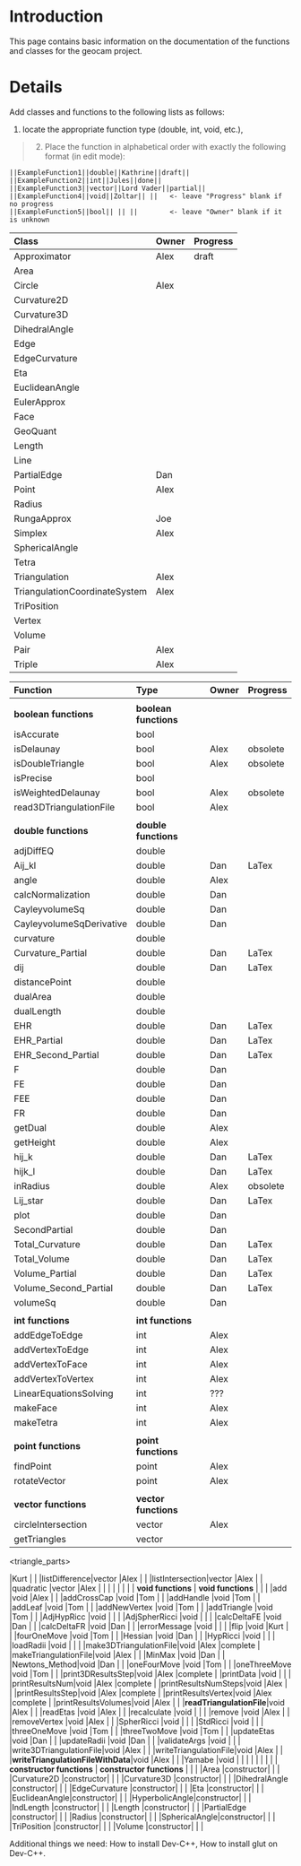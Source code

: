 # Introduction #

This page contains basic information on the documentation of the functions and classes for the geocam project.

# Details #
Add classes and functions to the following lists as follows:
  1. locate the appropriate function type (double, int, void, etc.),
> 2.  Place the function in alphabetical order with exactly the following format (in edit mode):
```
||ExampleFunction1||double||Kathrine||draft||
||ExampleFunction2||int||Jules||done||
||ExampleFunction3||vector||Lord Vader||partial||
||ExampleFunction4||void||Zoltar|| ||   <- leave "Progress" blank if no progress
||ExampleFunction5||bool|| || ||        <- leave "Owner" blank if it is unknown
```

| **Class** | **Owner** | **Progress** |
|:----------|:----------|:-------------|
|Approximator|Alex       |draft         |
|Area       |           |              |
|Circle     |Alex       |              |
|Curvature2D|           |              |
|Curvature3D|           |              |
|DihedralAngle|           |              |
|Edge       |           |              |
|EdgeCurvature|           |              |
|Eta        |           |              |
|EuclideanAngle|           |              |
|EulerApprox|           |              |
|Face       |           |              |
|GeoQuant   |           |              |
|Length     |           |              |
|Line       |           |              |
|PartialEdge|Dan        |              |
|Point      |Alex       |              |
|Radius     |           |              |
|RungaApprox|Joe        |              |
|Simplex    |Alex       |              |
|SphericalAngle|           |              |
|Tetra      |           |              |
|Triangulation|Alex       |              |
|TriangulationCoordinateSystem|Alex       |              |
|TriPosition|           |              |
|Vertex     |           |              |
|Volume     |           |              |
|Pair       |Alex       |              |
|Triple     |Alex       |              |




| **Function** | **Type** | **Owner** | **Progress** |
|:-------------|:---------|:----------|:-------------|
|              |          |           |              |
| **boolean functions** | **boolean functions** |           |              |
|isAccurate    |bool      |           |              |
|isDelaunay    |bool      |Alex       |obsolete      |
|isDoubleTriangle|bool      |Alex       |obsolete      |
|isPrecise     |bool      |           |              |
|isWeightedDelaunay|bool      |Alex       |obsolete      |
|read3DTriangulationFile|bool      |Alex       |              |
|              |          |           |              |
| **double functions** | **double functions** |           |              |
|adjDiffEQ     |double    |           |              |
|Aij\_kl       |double    |Dan        |LaTex         |
|angle         |double    |Alex       |              |
|calcNormalization|double    |Dan        |              |
|CayleyvolumeSq|double    |Dan        |              |
|CayleyvolumeSqDerivative|double    |Dan        |              |
|curvature     |double    |           |              |
|Curvature\_Partial|double    |Dan        |LaTex         |
|dij           |double    |Dan        |LaTex         |
|distancePoint |double    |           |              |
|dualArea      |double    |           |              |
|dualLength    |double    |           |              |
|EHR           |double    |Dan        |LaTex         |
|EHR\_Partial  |double    |Dan        |LaTex         |
|EHR\_Second\_Partial|double    |Dan        |LaTex         |
|F             |double    |Dan        |              |
|FE            |double    |Dan        |              |
|FEE           |double    |Dan        |              |
|FR            |double    |Dan        |              |
|getDual       |double    |Alex       |              |
|getHeight     |double    |Alex       |              |
|hij\_k        |double    |Dan        |LaTex         |
|hijk\_l       |double    |Dan        |LaTex         |
|inRadius      |double    |Alex       |obsolete      |
|Lij\_star     |double    |Dan        |LaTex         |
|plot          |double    |Dan        |              |
|SecondPartial |double    |Dan        |              |
|Total\_Curvature|double    |Dan        |LaTex         |
|Total\_Volume |double    |Dan        |LaTex         |
|Volume\_Partial|double    |Dan        |LaTex         |
|Volume\_Second\_Partial|double    |Dan        |LaTex         |
|volumeSq      |double    |Dan        |              |
|              |          |           |              |
| **int functions** | **int functions** |           |              |
|addEdgeToEdge |int       |Alex       |              |
|addVertexToEdge|int       |Alex       |              |
|addVertexToFace|int       |Alex       |              |
|addVertexToVertex|int       |Alex       |              |
|LinearEquationsSolving|int       |???        |              |
|makeFace      |int       |Alex       |              |
|makeTetra     |int       |Alex       |              |
|              |          |           |              |
| **point functions** | **point functions** |           |              |
|findPoint     |point     |Alex       |              |
|rotateVector  |point     |Alex       |              |
|              |          |           |              |
| **vector functions** | **vector functions** |           |              |
|circleIntersection|vector    |Alex       |              |
|getTriangles  |vector

<triangle\_parts>

|Kurt       |              |
|listDifference|vector    |Alex       |              |
|listIntersection|vector    |Alex       |              |
|quadratic     |vector    |Alex       |              |
|              |          |           |              |
| **void functions** | **void functions** |           |              |
|add           |void      |Alex       |              |
|addCrossCap   |void      |Tom        |              |
|addHandle     |void      |Tom        |              |
|addLeaf       |void      |Tom        |              |
|addNewVertex  |void      |Tom        |              |
|addTriangle   |void      |Tom        |              |
|AdjHypRicc    |void      |           |              |
|AdjSpherRicci |void      |           |              |
|calcDeltaFE   |void      |Dan        |              |
|calcDeltaFR   |void      |Dan        |              |
|errorMessage  |void      |           |              |
|flip          |void      |Kurt       |              |
|fourOneMove   |void      |Tom        |              |
|Hessian       |void      |Dan        |              |
|HypRicci      |void      |           |              |
|loadRadii     |void      |           |              |
|make3DTriangulationFile|void      |Alex       |complete      |
|makeTriangulationFile|void      |Alex       |              |
|MinMax        |void      |Dan        |              |
|Newtons\_Method|void      |Dan        |              |
|oneFourMove   |void      |Tom        |              |
|oneThreeMove  |void      |Tom        |              |
|print3DResultsStep|void      |Alex       |complete      |
|printData     |void      |           |              |
|printResultsNum|void      |Alex       |complete      |
|printResultsNumSteps|void      |Alex       |              |
|printResultsStep|void      |Alex       |complete      |
|printResultsVertex|void      |Alex       |complete      |
|printResultsVolumes|void      |Alex       |              |
|**readTriangulationFile**|void      |Alex       |              |
|readEtas      |void      |Alex       |              |
|recalculate   |void      |           |              |
|remove        |void      |Alex       |              |
|removeVertex  |void      |Alex       |              |
|SpherRicci    |void      |           |              |
|StdRicci      |void      |           |              |
|threeOneMove  |void      |Tom        |              |
|threeTwoMove  |void      |Tom        |              |
|updateEtas    |void      |Dan        |              |
|updateRadii   |void      |Dan        |              |
|validateArgs  |void      |           |              |
|write3DTriangulationFile|void      |Alex       |              |
|writeTriangulationFile|void      |Alex       |              |
|**writeTriangulationFileWithData**|void      |Alex       |              |
|Yamabe        |void      |           |              |
|              |          |           |              |
| **constructor functions** | **constructor functions** |           |              |
|Area          |constructor|           |              |
|Curvature2D   |constructor|           |              |
|Curvature3D   |constructor|           |              |
|DihedralAngle |constructor|           |              |
|EdgeCurvature |constructor|           |              |
|Eta           |constructor|           |              |
|EuclideanAngle|constructor|           |              |
|HyperbolicAngle|constructor|           |              |
|IndLength     |constructor|           |              |
|Length        |constructor|           |              |
|PartialEdge   |constructor|           |              |
|Radius        |constructor|           |              |
|SphericalAngle|constructor|           |              |
|TriPosition   |constructor|           |              |
|Volume        |constructor|           |              |

Additional things we need: How to install Dev-C++, How to install glut on Dev-C++.